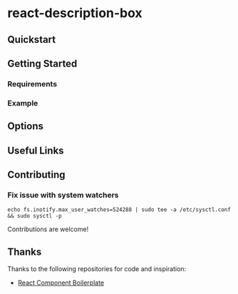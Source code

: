 react-description-box
====================

## Quickstart

## Getting Started

### Requirements

### Example

## Options

## Useful Links

## Contributing

### Fix issue with system watchers
```
echo fs.inotify.max_user_watches=524288 | sudo tee -a /etc/sysctl.conf && sudo sysctl -p
```

Contributions are welcome!

## Thanks

Thanks to the following repositories for code and inspiration:

- [React Component Boilerplate](https://github.com/survivejs/react-component-boilerplate)
